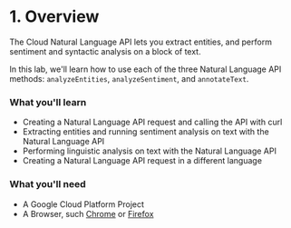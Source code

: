 # 1. Overview

The Cloud Natural Language API lets you extract entities, and perform sentiment and syntactic analysis on a block of text.

In this lab, we'll learn how to use each of the three Natural Language API methods: `analyzeEntities`, `analyzeSentiment`, and `annotateText`.

### What you'll learn

*   Creating a Natural Language API request and calling the API with curl
*   Extracting entities and running sentiment analysis on text with the Natural Language API
*   Performing linguistic analysis on text with the Natural Language API
*   Creating a Natural Language API request in a different language

### What you'll need

*   A Google Cloud Platform Project
*   A Browser, such [Chrome](https://www.google.com/chrome/browser/desktop/) or [Firefox](https://www.mozilla.org/firefox/)